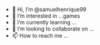 - 👋 Hi, I’m @samuelhenrique99
- 👀 I’m interested in ...games
- 🌱 I’m currently learning ...
- 💞️ I’m looking to collaborate on ...
- 📫 How to reach me ...

<!---
samuelhenrique99/samuelhenrique99 is a ✨ special ✨ repository because its `README.md` (this file) appears on your GitHub profile.
You can click the Preview link to take a look at your changes.
--->
